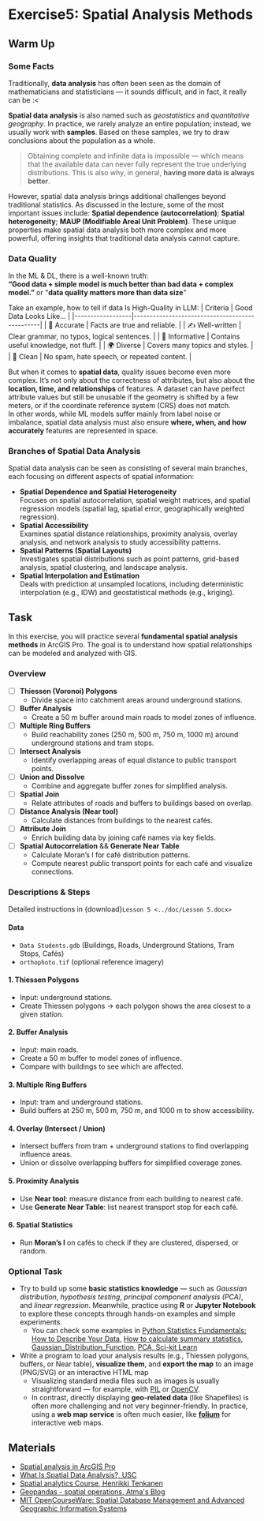 # Exercise5: Spatial Analysis Methods

## Warm Up
### Some Facts

Traditionally, **data analysis** has often been seen as the domain of mathematicians and statisticians — it sounds difficult, and in fact, it really can be :<

**Spatial data analysis** is also named such as *geostatistics* and *quantitative geography*. In practice, we rarely analyze an entire population; instead, we usually work with **samples**. Based on these samples, we try to draw conclusions about the population as a whole.  
> Obtaining complete and infinite data is impossible — which means that the available data can never fully represent the true underlying distributions. This is also why, in general, **having more data is always better**.

However, spatial data analysis brings additional challenges beyond traditional statistics. As discussed in the lecture, some of the most important issues include:  **Spatial dependence (autocorrelation)**; **Spatial heterogeneity**; **MAUP (Modifiable Areal Unit Problem)**. These unique properties make spatial data analysis both more complex and more powerful, offering insights that traditional data analysis cannot capture.  

### Data Quality
In the ML & DL, there is a well-known truth:  
**“Good data + simple model is much better than bad data + complex model.”** or "**data quality matters more than data size**"

Take an example, how to tell if data Is High-Quality in LLM:
| Criteria         | Good Data Looks Like...                        |
|------------------|------------------------------------------------|
| 📘 Accurate      | Facts are true and reliable.                   |
| ✍️ Well-written | Clear grammar, no typos, logical sentences.    |
| 🧠 Informative   | Contains useful knowledge, not fluff.          |
| 🌍 Diverse       | Covers many topics and styles.                 |
| 🚫 Clean         | No spam, hate speech, or repeated content.     |

But when it comes to **spatial data**, quality issues become even more complex. It’s not only about the correctness of attributes, but also about the **location, time, and relationships** of features. A dataset can have perfect attribute values but still be unusable if the geometry is shifted by a few meters, or if the coordinate reference system (CRS) does not match.   
In other words, while ML models suffer mainly from label noise or imbalance, spatial data analysis must also ensure **where, when, and how accurately** features are represented in space.  

### Branches of Spatial Data Analysis

Spatial data analysis can be seen as consisting of several main branches, each focusing on different aspects of spatial information:
- **Spatial Dependence and Spatial Heterogeneity**  
  Focuses on spatial autocorrelation, spatial weight matrices, and spatial regression models (spatial lag, spatial error, geographically weighted regression).
- **Spatial Accessibility**  
  Examines spatial distance relationships, proximity analysis, overlay analysis, and network analysis to study accessibility patterns.
- **Spatial Patterns (Spatial Layouts)**  
  Investigates spatial distributions such as point patterns, grid-based analysis, spatial clustering, and landscape analysis.
- **Spatial Interpolation and Estimation**  
  Deals with prediction at unsampled locations, including deterministic interpolation (e.g., IDW) and geostatistical methods (e.g., kriging).

## Task
In this exercise, you will practice several **fundamental spatial analysis methods** in ArcGIS Pro.
The goal is to understand how spatial relationships can be modeled and analyzed with GIS.  

### Overview
- [ ] **Thiessen (Voronoi) Polygons**  
  - Divide space into catchment areas around underground stations.  
- [ ] **Buffer Analysis**  
  - Create a 50 m buffer around main roads to model zones of influence.  
- [ ] **Multiple Ring Buffers**  
  - Build reachability zones (250 m, 500 m, 750 m, 1000 m) around underground stations and tram stops.  
- [ ] **Intersect Analysis**  
  - Identify overlapping areas of equal distance to public transport points.  
- [ ] **Union and Dissolve**  
  - Combine and aggregate buffer zones for simplified analysis.  
- [ ] **Spatial Join**  
  - Relate attributes of roads and buffers to buildings based on overlap.  
- [ ] **Distance Analysis (Near tool)**  
  - Calculate distances from buildings to the nearest cafés.  
- [ ] **Attribute Join**  
  - Enrich building data by joining café names via key fields.  
- [ ] **Spatial Autocorrelation** && **Generate Near Table**  
  - Calculate Moran’s I for café distribution patterns. 
  - Compute nearest public transport points for each café and visualize connections.  

### Descriptions & Steps
Detailed instructions in {download}`Lesson 5 <../doc/Lesson 5.docx>`

#### Data
- `Data Students.gdb` (Buildings, Roads, Underground Stations, Tram Stops, Cafés)
- `orthophoto.tif` (optional reference imagery)

#### 1. Thiessen Polygons
- Input: underground stations.  
- Create Thiessen polygons → each polygon shows the area closest to a given station.  

#### 2. Buffer Analysis
- Input: main roads.  
- Create a 50 m buffer to model zones of influence.  
- Compare with buildings to see which are affected.  

#### 3. Multiple Ring Buffers
- Input: tram and underground stations.  
- Build buffers at 250 m, 500 m, 750 m, and 1000 m to show accessibility.  

#### 4. Overlay (Intersect / Union)
- Intersect buffers from tram + underground stations to find overlapping influence areas.  
- Union or dissolve overlapping buffers for simplified coverage zones.  

#### 5. Proximity Analysis
- Use **Near tool**: measure distance from each building to nearest café.  
- Use **Generate Near Table**: list nearest transport stop for each café.  

#### 6. Spatial Statistics
- Run **Moran’s I** on cafés to check if they are clustered, dispersed, or random.  


### Optional Task
- Try to build up some **basic statistics knowledge** — such as *Gaussian distribution*, *hypothesis testing*, *principal component analysis (PCA)*, and *linear regression*. Meanwhile, practice using **R** or **Jupyter Notebook** to explore these concepts through hands-on examples and simple experiments. 
  - You can check some examples in [Python Statistics Fundamentals: How to Describe Your Data](https://realpython.com/python-statistics/), [How to calculate summary statistics](https://pandas.pydata.org/docs/getting_started/intro_tutorials/06_calculate_statistics.html), [Gaussian_Distribution_Function](https://github.com/amirjahantab/Gaussian_Distribution_Function), [PCA, Sci-kit Learn](https://scikit-learn.org/stable/modules/generated/sklearn.decomposition.PCA.html)
- Write a program to load your analysis results (e.g., Thiessen polygons, buffers, or Near table), **visualize them**, and **export the map** to an image (PNG/SVG) or an interactive HTML map
  - Visualizing standard media files such as images is usually straightforward — for example, with [PIL](https://pypi.org/project/pillow/) or [OpenCV](https://opencv.org/).  
  - In contrast, directly displaying **geo-related data** (like Shapefiles) is often more challenging and not very beginner-friendly. In practice, using a **web map service** is often much easier, like **[folium](https://python-visualization.github.io/folium/)** for interactive web maps. 

## Materials
- [Spatial analysis in ArcGIS Pro](https://pro.arcgis.com/en/pro-app/latest/help/analysis/introduction/spatial-analysis-in-arcgis-pro.htm)
- [What Is Spatial Data Analysis?, USC](https://gis.usc.edu/blog/what-is-spatial-data-analysis/)
- [Spatial analytics Course, Henrikki Tenkanen](https://spatial-analytics.readthedocs.io/en/latest/)
- [Geopandas - spatial operations, Atma's Blog](https://atmamani.github.io/teaching_resources/geopandas/geopandas_spatial_overlays/)  
- [MIT OpenCourseWare: Spatial Database Management and Advanced Geographic Information Systems](https://ocw.mit.edu/courses/11-521-spatial-database-management-and-advanced-geographic-information-systems-spring-2003/)
